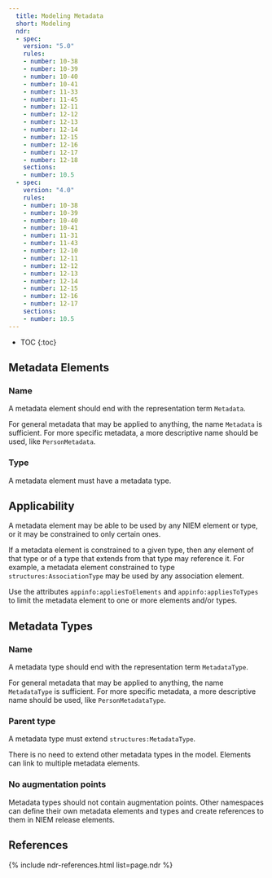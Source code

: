 ```yaml
---
  title: Modeling Metadata
  short: Modeling
  ndr:
  - spec:
    version: "5.0"
    rules:
    - number: 10-38
    - number: 10-39
    - number: 10-40
    - number: 10-41
    - number: 11-33
    - number: 11-45
    - number: 12-11
    - number: 12-12
    - number: 12-13
    - number: 12-14
    - number: 12-15
    - number: 12-16
    - number: 12-17
    - number: 12-18
    sections:
    - number: 10.5
  - spec:
    version: "4.0"
    rules:
    - number: 10-38
    - number: 10-39
    - number: 10-40
    - number: 10-41
    - number: 11-31
    - number: 11-43
    - number: 12-10
    - number: 12-11
    - number: 12-12
    - number: 12-13
    - number: 12-14
    - number: 12-15
    - number: 12-16
    - number: 12-17
    sections:
    - number: 10.5
---
```


- TOC
{:toc}

## Metadata Elements

### Name

A metadata element should end with the representation term `Metadata`.

For general metadata that may be applied to anything, the name `Metadata` is sufficient.  For more specific metadata, a more descriptive name should be used, like `PersonMetadata`.

### Type

A metadata element must have a metadata type.

## Applicability

A metadata element may be able to be used by any NIEM element or type, or it may be constrained to only certain ones.

If a metadata element is constrained to a given type, then any element of that type or of a type that extends from that type may reference it.  For example, a metadata element constrained to type `structures:AssociationType` may be used by any association element.

Use the attributes `appinfo:appliesToElements` and  `appinfo:appliesToTypes` to limit the metadata element to one or more elements and/or types.

## Metadata Types

### Name

A metadata type should end with the representation term `MetadataType`.

For general metadata that may be applied to anything, the name `MetadataType` is sufficient.  For more specific metadata, a more descriptive name should be used, like `PersonMetadataType`.

### Parent type

A metadata type must extend `structures:MetadataType`.

There is no need to extend other metadata types in the model.  Elements can link to multiple metadata elements.

### No augmentation points

Metadata types should not contain augmentation points.  Other namespaces can define their own metadata elements and types and create references to them in NIEM release elements.

## References

{% include ndr-references.html list=page.ndr %}
